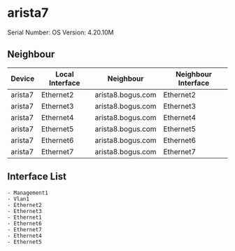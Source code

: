# arista7

Serial Number: 
OS Version: 4.20.10M

## Neighbour

| Device | Local Interface | Neighbour | Neighbour Interface |
|--------|-----------------|-----------|---------------------|
| arista7 | Ethernet2 | arista8.bogus.com | Ethernet2 |
| arista7 | Ethernet3 | arista8.bogus.com | Ethernet3 |
| arista7 | Ethernet4 | arista8.bogus.com | Ethernet4 |
| arista7 | Ethernet5 | arista8.bogus.com | Ethernet5 |
| arista7 | Ethernet6 | arista8.bogus.com | Ethernet6 |
| arista7 | Ethernet7 | arista8.bogus.com | Ethernet7 |

## Interface List
    - Management1
    - Vlan1
    - Ethernet2
    - Ethernet3
    - Ethernet1
    - Ethernet6
    - Ethernet7
    - Ethernet4
    - Ethernet5

